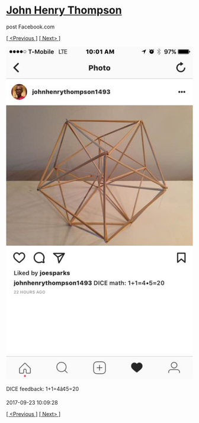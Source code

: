 # [John Henry Thompson](../README.md)
post Facebook.com

[[ <Previous ]](2017-09-23-3.md) [[ Next> ]](2017-09-23-5.md)

[![](../media/2017-09-23/Timeline-Photos-DICE-feedback-1-1-4-5-20.jpg)](../README.md)

DICE feedback: 1+1=4â¢5=20

2017-09-23 10:09:28

[[ <Previous ]](2017-09-23-3.md) [[ Next> ]](2017-09-23-5.md)
